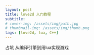 ```yaml
---
layout: post
title: love2d 入门教程
subtitle: 
# cover-img: /assets/img/path.jpg
# thumbnail-img: /assets/img/thumb.png
tags: [love2d, lua, C++]
---
```


占坑
从编译引擎到用lua实现游戏